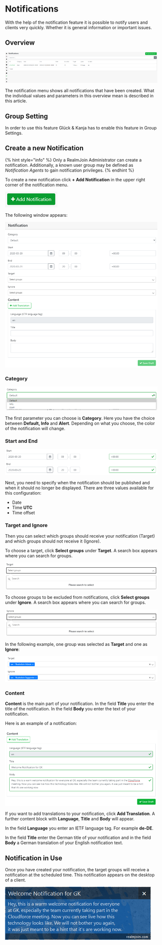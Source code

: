 # Notifications

With the help of the notification feature it is possible to notify users and clients very quickly. Whether it is general information or important issues.

## Overview

![](<../.gitbook/assets/rj-notification-list (1) (1) (2) (2) (2) (1) (1) (1).png>)

The notification menu shows all notifications that have been created. What the individual values and parameters in this overview mean is described in this article.

## Group Setting

In order to use this feature Glück & Kanja has to enable this feature in Group Settings.

## Create a new Notification

{% hint style="info" %}
Only a RealmJoin Administrator can create a notification. Additionally, a known user group may be defined as _Notification Agents_ to gain notification privileges.
{% endhint %}

To create a new notification click **+ Add Notification** in the upper right corner of the notification menu.

![](<../.gitbook/assets/rj-notification-add-notification (2) (1).png>)

The following window appears:

![](<../.gitbook/assets/rj-notification-add-notification2 (2) (2) (2) (1) (1) (1).png>)

### Category

![](<../.gitbook/assets/rj-notification-category (1) (1) (2) (2) (2) (1) (1) (1).png>)

The first parameter you can choose is **Category**. Here you have the choice between **Default, Info** and **Alert**. Depending on what you choose, the color of the notification will change.

### Start and End

![](<../.gitbook/assets/rj-notification-start-end (2) (1).png>)

Next, you need to specify when the notification should be published and when it should no longer be displayed. There are three values available for this configuration:

* Date
* Time **UTC**
* Time offset

### Target and Ignore

Then you can select which groups should receive your notification (Target) and which groups should not receive it (Ignore).

To choose a target, click **Select groups** under **Target**. A search box appears where you can search for groups.

![](<../.gitbook/assets/rj-notification-target (2) (1).png>)

To choose groups to be excluded from notifications, click **Select groups** under **Ignore**. A search box appears where you can search for groups.

![](<../.gitbook/assets/rj-notification-ignore (2) (2) (2) (1) (1) (1).png>)

In the following example, one group was selected as **Target** and one as **Ignore**:

![](<../.gitbook/assets/rj-notification-target-ignore (1) (1) (2) (1).png>)

### Content

**Content** is the main part of your notification. In the field **Title** you enter the title of the notification. In the field **Body** you enter the text of your notification.

Here is an example of a notification:

![](<../.gitbook/assets/rj-notification-content (2) (1).png>)

If you want to add translations to your notification, click **Add Translation**. A further content block with **Language**, **Title** and **Body** will appear.

In the field **Language** you enter an IETF language tag. For example **de-DE**.

In the field **Title** enter the German title of your notification and in the field **Body** a German translation of your English notification text.

## Notification in Use

Once you have created your notification, the target groups will receive a notification at the scheduled time. This notification appears on the desktop of a client.

![](<../.gitbook/assets/rj-notification-prompt (2) (2) (2) (2) (2).png>)
